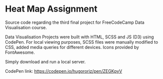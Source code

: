 # Heat Map Assignment

Source code regarding the third final project for FreeCodeCamp Data Visualisation course.

Data Visualisation Projects were built with HTML, SCSS and JS (D3) using CodePen. For local viewing purposes, SCSS files were manually modified to CSS, added media queries for different devices. Icons provided by FontAwesome.

Simply download and run a local server.

CodePen link: https://codepen.io/hugororiz/pen/ZEGKpyV
